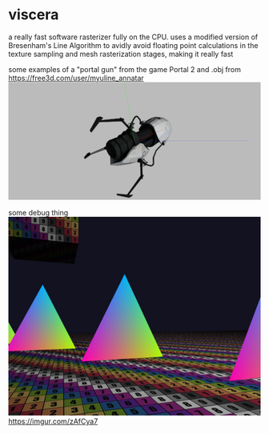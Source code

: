 # viscera

a really fast software rasterizer fully on the CPU. uses a modified version of Bresenham's Line Algorithm to avidly avoid floating point calculations in the texture sampling and mesh rasterization stages, making it really fast

some examples of a "portal gun" from the game Portal 2 and .obj from https://free3d.com/user/myuline_annatar
![alt text](https://github.com/adambigg-s/viscera/blob/main/demo/portal_gun.png)

some debug thing
![alt text](https://github.com/adambigg-s/viscera/blob/main/demo/triangle.png)
https://imgur.com/zAfCya7

